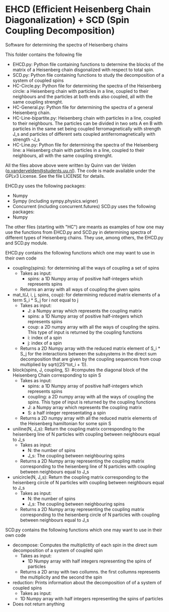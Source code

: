 # EHCD (Efficient Heisenberg Chain Diagonalization) + SCD (Spin Coupling Decomposition)
Software for determining the spectra of Heisenberg chains

This folder contains the following file

  * EHCD.py: Python file containing functions to determine the blocks of the matrix of a Heisenberg chain disgonalized with respect to total spin.
  * SCD.py: Python file containing functions to study the decomposition of a system of coupled spins
  * HC-Circle.py: Python file for determining the spectra of the Heisenberg circle: a Heisenberg chain with particles in a line, coupled to their neighbours and the particles at both ends also coupled, all with the same coupling strenght.
  * HC-General.py: Python file for determining the spectra of a general Heisenberg chain.
  * HC-Line-bipartite.py: Heisenberg chain with particles in a line, coupled to their neighbours. The particles can be divided in two sets A en B with particles in the same set being coupled ferromagnetically with strength J_s and particles of different sets coupled antiferromagnetically with strength -J_s
  * HC-Line.py: Python file for determining the spectra of the Heisenberg line: a Heisenberg chain with particles in a line, coupled to their neighbours, all with the same coupling strenght.


All the files above above were written by Quinn van der Velden (q.vandervelden@students.uu.nl). The code is made available under the GPLv3 License. See the
file LICENSE for details.


EHCD.py uses the following packages:
* Numpy
* Sympy (including sympy.physics.wigner)
* Concurrent (including concurrent.futures)
SCD.py uses the following packages:
* Numpy

The other files (starting with "HC") are meants as examples of how one may use the functions from EHCD.py and SCD.py in determining spectra of different types of Heisenberg chains. They use, among others, the EHCD.py and SCD.py module.

EHCD.py contains the following functions which one may want to use in their own code
 * coupling(spins): for determining all the ways of coupling a set of spins
    * Takes as input:
      * spins: a 1D Numpy array of positive half-integers which represents spins
    * Returns an array with all ways of coupling the given spins
 * mat_t(J, i, j, spins, coup): for determining reduced matrix elements of a term S_i * S_j for i not equal to j
    * Takes as input:
      * J: a Numpy array which represents the coupling matrix
      * spins: a 1D Numpy array of positive half-integers which represents spins
      * coup: a 2D numpy array with all the ways of coupling the spins. This type of input is returned by the coupling functions
      * i: index of a spin
      * j: index of a spin
    * Returns a 2D Numpy array with the reduced matrix element of S_i * S_j for the interactions between the subsystems in the direct sum decomposition that are given by the coupling sequences from coup multiplied by sqrt((2S^tot_i + 1)).
 * block(spins, J, coupling, S): #computes the diagonal block of the Heisenberg Chain corresponding to spin S
   * Takes as input:
     * spins: a 1D Numpy array of positive half-integers which represents spins
     * coupling: a 2D numpy array with all the ways of coupling the spins. This type of input is returned by the coupling functions
     * J: a Numpy array which represents the coupling matrix
     * S: a half integer representating a spin
   * Returns a 2D numpy array with all the reduced matrix elements of the Heisenberg hamiltonian for some spin S
 * uniline(N, J_s): Return the coupling matrix corresponding to the heisenberg line of N particles with coupling between neighbours equal to J_s
   * Takes as input:
     * N: the number of spins
     * J_s: The coupling between neighbouring spins
   * Returns a 2D Numpy array representing the coupling matrix corresponding to the heisenberg line of N particles with coupling between neighbours equal to J_s
 * unicircle(N, J_s): Return the coupling matrix corresponding to the heisenberg circle of N particles with coupling between neighbours equal to J_s
   * Takes as input:
     * N: the number of spins
     * J_s: The coupling between neighbouring spins
   * Returns a 2D Numpy array representing the coupling matrix corresponding to the heisenberg circle of N particles with coupling between neighbours equal to J_s

SCD.py contains the following functions which one may want to use in their own code
 * decompose: Computes the multiplictity of each spin in the direct sum decomposition of a system of coupled spin
   * Takes as input:
     * 1D Numpy array with half integers representing the spins of particles
   * Returns a 2D array with two collumns. the first collumns represents the multiplicity and the second the spin
  * reduction: Prints information about the decomposition of of a system of coupled spins
    * Takes as input:
     * 1D Numpy array with half integers representing the spins of particles
   * Does not return anything
